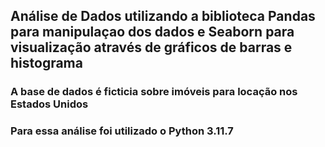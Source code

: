 ## Análise de Dados utilizando a biblioteca Pandas para manipulaçao dos dados e Seaborn para visualização através de gráficos de barras e histograma

### A base de dados é ficticia sobre imóveis para locação nos Estados Unidos


### Para essa análise foi utilizado o Python 3.11.7
